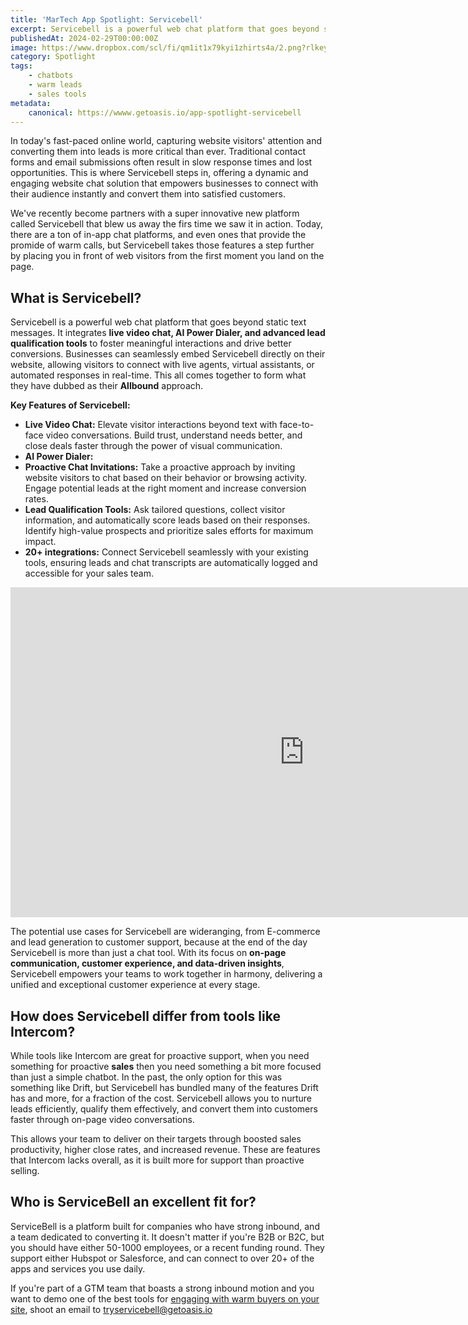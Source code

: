 ```yaml
---
title: 'MarTech App Spotlight: Servicebell'
excerpt: Servicebell is a powerful web chat platform that goes beyond static text messages
publishedAt: 2024-02-29T00:00:00Z
image: https://www.dropbox.com/scl/fi/qm1it1x79kyi1zhirts4a/2.png?rlkey=vci3rgvrc8qxb6ofo9wm8oi4q&dl=1
category: Spotlight
tags: 
    - chatbots
    - warm leads
    - sales tools
metadata:
    canonical: https://wwww.getoasis.io/app-spotlight-servicebell
---
```


In today's fast-paced online world, capturing website visitors' attention and converting them into leads is more critical than ever. Traditional contact forms and email submissions often result in slow response times and lost opportunities. This is where Servicebell steps in, offering a dynamic and engaging website chat solution that empowers businesses to connect with their audience instantly and convert them into satisfied customers.

We've recently become partners with a super innovative new platform called Servicebell that blew us away the firs time we saw it in action. Today, there are a ton of in-app chat platforms, and even ones that provide the promide of warm calls, but Servicebell takes those features a step further by placing you in front of web visitors from the first moment you land on the page. 

## What is Servicebell?

Servicebell is a powerful web chat platform that goes beyond static text messages. It integrates **live video chat, AI Power Dialer, and advanced lead qualification tools** to foster meaningful interactions and drive better conversions. Businesses can seamlessly embed Servicebell directly on their website, allowing visitors to connect with live agents, virtual assistants, or automated responses in real-time. This all comes together to form what they have dubbed as their **Allbound** approach.

**Key Features of Servicebell:**

- **Live Video Chat:** Elevate visitor interactions beyond text with face-to-face video conversations. Build trust, understand needs better, and close deals faster through the power of visual communication.
- **AI Power Dialer:**
- **Proactive Chat Invitations:** Take a proactive approach by inviting website visitors to chat based on their behavior or browsing activity. Engage potential leads at the right moment and increase conversion rates.
- **Lead Qualification Tools:** Ask tailored questions, collect visitor information, and automatically score leads based on their responses. Identify high-value prospects and prioritize sales efforts for maximum impact.
- **20+ integrations:** Connect Servicebell seamlessly with your existing tools, ensuring leads and chat transcripts are automatically logged and accessible for your sales team.

<iframe width="940" height="528" src="https://www.youtube.com/embed/ZkO-qnIGwKw" title="ServiceBell: Live chat reimagined with video chat" frameborder="0" allow="accelerometer; autoplay; clipboard-write; encrypted-media; gyroscope; picture-in-picture; web-share" allowfullscreen></iframe>

The potential use cases for Servicebell are wideranging, from E-commerce and lead generation to customer support, because at the end of the day Servicebell is more than just a chat tool. With its focus on **on-page communication, customer experience, and data-driven insights**, Servicebell empowers your teams to work together in harmony, delivering a unified and exceptional customer experience at every stage.

## How does Servicebell differ from tools like Intercom?

While tools like Intercom are great for proactive support, when you need something for proactive **sales** then you need something a bit more focused than just a simple chatbot. In the past, the only option for this was something like Drift, but Servicebell has bundled many of the features Drift has and more, for a fraction of the cost. Servicebell allows you to nurture leads efficiently, qualify them effectively, and convert them into customers faster through on-page video conversations. 

This allows your team to deliver on their targets through boosted sales productivity, higher close rates, and increased revenue. These are features that Intercom lacks overall, as it is built more for support than proactive selling. 

## Who is ServiceBell an excellent fit for?

ServiceBell is a platform built for companies who have strong inbound, and a team dedicated to converting it. It doesn't matter if you're B2B or B2C, but you should have either 50-1000 employees, or a recent funding round. They support either Hubspot or Salesforce, and can connect to over 20+ of the apps and services you use daily. 

If you're part of a GTM team that boasts a strong inbound motion and you want to demo one of the best tools for [engaging with warm buyers on your site](https://www.servicebell.com/inbound-sales), shoot an email to [tryservicebell@getoasis.io](mailto:tryservicebell@getoasis.io)